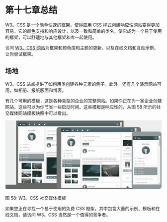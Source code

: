 # 第十七章总结

W3。CSS 是一个简单快速的框架，使得应用 CSS 样式创建响应性网站变得更加容易。它的颜色支持和响应设计，以及一致和简单的类名，使它成为一个易于使用的框架，可以舒适地与其他框架和库一起使用。

访问 [W3。CSS 网站](https://www.w3schools.com/w3css/default.asp)为框架和颜色库和主题的更新，以及在线文档和互动示例，让你尝试框架。

## 场地

W3。CSS 站点提供了如何用类创建各种元素的例子。此外，还有几个演示网站可用，如相册、报纸版面和博客。

有几个可用的模板，这是各种类型的企业的完整网站。如果你正在为一家企业创建网站，这些可以为你节省一些启动时间。这些模板是响应性的，从图 58 所示的社交媒体网站模板快照中可以看出。

![](img/image064.jpg)

图 58: W3。CSS 社交媒体模板

如果您正在寻找一个易于使用的免费 CSS 框架，其中包含大量的示例、模板和在线文档，请访问 W3。CSS 当然是一个值得的竞争者。